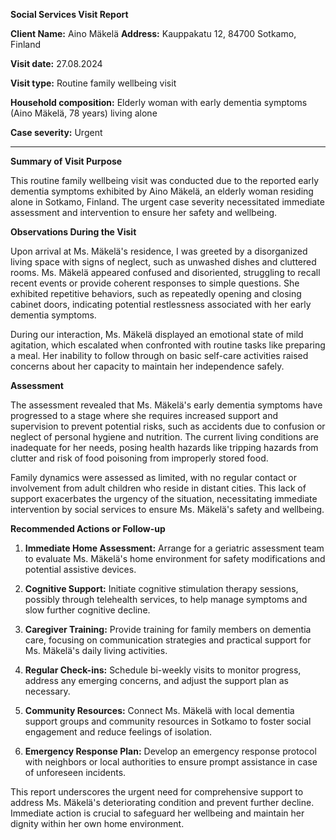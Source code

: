 **Social Services Visit Report**

**Client Name:** Aino Mäkelä
**Address:** Kauppakatu 12, 84700 Sotkamo, Finland

**Visit date:** 27.08.2024

**Visit type:** Routine family wellbeing visit

**Household composition:** Elderly woman with early dementia symptoms (Aino Mäkelä, 78 years) living alone

**Case severity:** Urgent

---

**Summary of Visit Purpose**

This routine family wellbeing visit was conducted due to the reported early dementia symptoms exhibited by Aino Mäkelä, an elderly woman residing alone in Sotkamo, Finland. The urgent case severity necessitated immediate assessment and intervention to ensure her safety and wellbeing.

**Observations During the Visit**

Upon arrival at Ms. Mäkelä's residence, I was greeted by a disorganized living space with signs of neglect, such as unwashed dishes and cluttered rooms. Ms. Mäkelä appeared confused and disoriented, struggling to recall recent events or provide coherent responses to simple questions. She exhibited repetitive behaviors, such as repeatedly opening and closing cabinet doors, indicating potential restlessness associated with her early dementia symptoms.

During our interaction, Ms. Mäkelä displayed an emotional state of mild agitation, which escalated when confronted with routine tasks like preparing a meal. Her inability to follow through on basic self-care activities raised concerns about her capacity to maintain her independence safely.

**Assessment**

The assessment revealed that Ms. Mäkelä's early dementia symptoms have progressed to a stage where she requires increased support and supervision to prevent potential risks, such as accidents due to confusion or neglect of personal hygiene and nutrition. The current living conditions are inadequate for her needs, posing health hazards like tripping hazards from clutter and risk of food poisoning from improperly stored food.

Family dynamics were assessed as limited, with no regular contact or involvement from adult children who reside in distant cities. This lack of support exacerbates the urgency of the situation, necessitating immediate intervention by social services to ensure Ms. Mäkelä's safety and wellbeing.

**Recommended Actions or Follow-up**

1. **Immediate Home Assessment:** Arrange for a geriatric assessment team to evaluate Ms. Mäkelä's home environment for safety modifications and potential assistive devices.
   
2. **Cognitive Support:** Initiate cognitive stimulation therapy sessions, possibly through telehealth services, to help manage symptoms and slow further cognitive decline.

3. **Caregiver Training:** Provide training for family members on dementia care, focusing on communication strategies and practical support for Ms. Mäkelä's daily living activities.

4. **Regular Check-ins:** Schedule bi-weekly visits to monitor progress, address any emerging concerns, and adjust the support plan as necessary.

5. **Community Resources:** Connect Ms. Mäkelä with local dementia support groups and community resources in Sotkamo to foster social engagement and reduce feelings of isolation.

6. **Emergency Response Plan:** Develop an emergency response protocol with neighbors or local authorities to ensure prompt assistance in case of unforeseen incidents.

This report underscores the urgent need for comprehensive support to address Ms. Mäkelä's deteriorating condition and prevent further decline. Immediate action is crucial to safeguard her wellbeing and maintain her dignity within her own home environment.